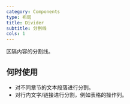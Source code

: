 ```yaml
---
category: Components
type: 布局
title: Divider
subtitle: 分割线
cols: 1
---
```


区隔内容的分割线。

## 何时使用

- 对不同章节的文本段落进行分割。
- 对行内文字/链接进行分割，例如表格的操作列。

